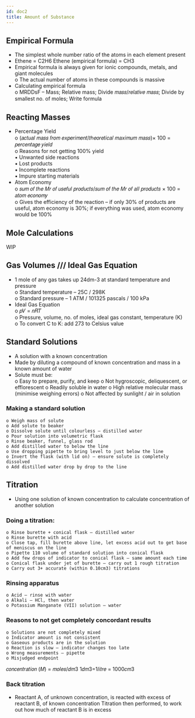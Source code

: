 ```yaml
---
id: doc2
title: Amount of Substance
---
```


## Empirical Formula  
- The simplest whole number ratio of the atoms in each element present  
- Ethene = C2H6 Ethene (empirical formula) = CH3  
- Empirical formula is always given for ionic compounds, metals, and giant molecules  
	o The actual number of atoms in these compounds is massive  
- Calculating empirical formula  
	o MRDDsF – Mass; Relative mass; Divide 𝑚𝑎𝑠𝑠/𝑟𝑒𝑙𝑎𝑡𝑖𝑣𝑒 𝑚𝑎𝑠𝑠; Divide by smallest no. of moles; Write formula  
  
## Reacting Masses  
- Percentage Yield  
	o (𝑎𝑐𝑡𝑢𝑎𝑙 𝑚𝑎𝑠𝑠 𝑓𝑟𝑜𝑚 𝑒𝑥𝑝𝑒𝑟𝑖𝑚𝑒𝑛𝑡/𝑡ℎ𝑒𝑜𝑟𝑒𝑡𝑖𝑐𝑎𝑙 𝑚𝑎𝑥𝑖𝑚𝑢𝑚 𝑚𝑎𝑠𝑠)× 100 = 𝑝𝑒𝑟𝑐𝑒𝑛𝑡𝑎𝑔𝑒 𝑦𝑖𝑒𝑙𝑑  
	o Reasons for not getting 100% yield  
		▪ Unwanted side reactions  
		▪ Lost products  
		▪ Incomplete reactions  
		▪ Impure starting materials  
- Atom Economy  
	o 𝑠𝑢𝑚 𝑜𝑓 𝑡ℎ𝑒 𝑀𝑟 𝑜𝑓 𝑢𝑠𝑒𝑓𝑢𝑙 𝑝𝑟𝑜𝑑𝑢𝑐𝑡𝑠/𝑠𝑢𝑚 𝑜𝑓 𝑡ℎ𝑒 𝑀𝑟 𝑜𝑓 𝑎𝑙𝑙 𝑝𝑟𝑜𝑑𝑢𝑐𝑡𝑠 × 100 = 𝑎𝑡𝑜𝑚 𝑒𝑐𝑜𝑛𝑜𝑚𝑦  
	o Gives the efficiency of the reaction – if only 30% of products are useful, atom economy is 30%; if everything was used, atom economy would be 100%  

## Mole Calculations  
WIP  

## Gas Volumes /// Ideal Gas Equation  
- 1 mole of any gas takes up 24dm-3 at standard temperature and pressure  
	o Standard temperature – 25C / 298K  
	o Standard pressure – 1 ATM / 101325 pascals / 100 kPa  
- Ideal Gas Equation  
	o 𝑝𝑉 = 𝑛𝑅𝑇  
	o Pressure, volume, no. of moles, ideal gas constant, temperature (K)  
	o To convert C to K: add 273 to Celsius value  

## Standard Solutions  
- A solution with a known concentration  
- Made by diluting a compound of known concentration and mass in a known amount of water  
- Solute must be:  
	o Easy to prepare, purify, and keep
	o Not hygroscopic, deliquescent, or efflorescent
	o Readily soluble in water
	o High relative molecular mass (minimise weighing errors)
	o Not affected by sunlight / air in solution
### Making a standard solution
	o Weigh mass of solute
	o Add solute to beaker
	o Dissolve solute until colourless – distilled water
	o Pour solution into volumetric flask
	o Rinse beaker, funnel, glass rod
	o Add distilled water to below the line
	o Use dropping pipette to bring level to just below the line
	o Invert the flask (with lid on) – ensure solute is completely dissolved
	o Add distilled water drop by drop to the line

## Titration
- Using one solution of known concentration to calculate concentration of another solution
### Doing a titration:
	o Rinse burette + conical flask – distilled water
	o Rinse burette with acid
	o Close tap, fill burette above line, let excess acid out to get base of meniscus on the line
	o Pipette 110 volume of standard solution into conical flask
	o Add few drops of indicator to conical flask – same amount each time
	o Conical flask under jet of burette – carry out 1 rough titration
	o Carry out 3+ accurate (within 0.10cm3) titrations
### Rinsing apparatus
	o Acid – rinse with water
	o Alkali – HCl, then water
	o Potassium Manganate (VII) solution – water
### Reasons to not get completely concordant results
	o Solutions are not completely mixed
	o Indicator amount is not consistent
	o Gaseous products are in the solution
	o Reaction is slow – indicator changes too late
	o Wrong measurements – pipette
	o Misjudged endpoint

𝑐𝑜𝑛𝑐𝑒𝑛𝑡𝑟𝑎𝑡𝑖𝑜𝑛 (𝑀) = 𝑚𝑜𝑙𝑒𝑠/𝑑𝑚3 1𝑑𝑚3=1𝑙𝑖𝑡𝑟𝑒 = 1000𝑐𝑚3

### Back titration
- Reactant A, of unknown concentration, is reacted with excess of reactant B, of known concentration Titration then performed, to work out how much of reactant B is in excess







